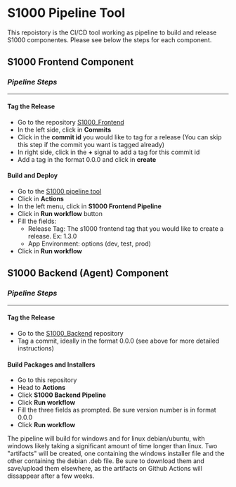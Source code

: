 # S1000 Pipeline Tool

This repoistory is the CI/CD tool working as pipeline to build and release S1000 componentes. Please see below the steps for each component.
## S1000 Frontend Component

### _Pipeline Steps_ 
---------------
#### Tag the Release
- Go to the repository [S1000_Frontend](https://bitbucket.org/thinkrfsoftware/s1000_frontend)
- In the left side, click in **Commits**
- Click in the **commit id** you would like to tag for a release (You can skip this step if the commit you want is tagged already)
- In right side, click in the **+** signal to add a tag for this commit id
- Add a tag in the format 0.0.0 and click in **create**

#### Build and Deploy
- Go to the [S1000 pipeline tool](https://github.com/thinkrf/s1000_pipeline)
- Click in **Actions**
- In the left menu, click in **S1000 Frontend Pipeline**
- Click in **Run workflow** button
- Fill the fields:
    - Release Tag: The s1000 frontend tag that you would like to create a release. Ex: 1.3.0
    - App Environment: options (dev, test, prod)
- Click in **Run workflow**


## S1000 Backend (Agent) Component

### _Pipeline Steps_ 
---------------
#### Tag the Release
- Go to the [S1000_Backend](https://bitbucket.org/thinkrfsoftware/s1000_backend) repository
- Tag a commit, ideally in the format 0.0.0 (see above for more detailed instructions)

#### Build Packages and Installers
- Go to this repository
- Head to **Actions**
- Click **S1000 Backend Pipeline**
- Click **Run workflow**
- Fill the three fields as prompted. Be sure version number is in format 0.0.0
- Click **Run workflow**

The pipeline will build for windows and for linux debian/ubuntu, with windows likely taking a significant amount of time longer than linux. Two "artifacts" will be created, one containing the windows installer file and the other containing the debian .deb file. Be sure to download them and save/upload them elsewhere, as the artifacts on Github Actions will dissappear after a few weeks.
